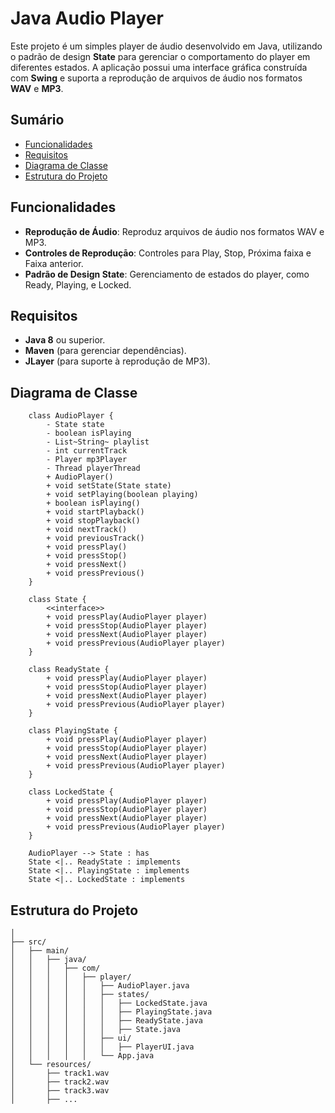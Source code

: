 # Java Audio Player

Este projeto é um simples player de áudio desenvolvido em Java, utilizando o padrão de design **State** para gerenciar o comportamento do player em diferentes estados. A aplicação possui uma interface gráfica construída com **Swing** e suporta a reprodução de arquivos de áudio nos formatos **WAV** e **MP3**.

## Sumário

- [Funcionalidades](#funcionalidades)
- [Requisitos](#requisitos)
- [Diagrama de Classe](#diagrama-de-classe)
- [Estrutura do Projeto](#estrutura-do-projeto)

## Funcionalidades

- **Reprodução de Áudio**: Reproduz arquivos de áudio nos formatos WAV e MP3.
- **Controles de Reproduçāo**: Controles para Play, Stop, Próxima faixa e Faixa anterior.
- **Padrão de Design State**: Gerenciamento de estados do player, como Ready, Playing, e Locked.

## Requisitos

- **Java 8** ou superior.
- **Maven** (para gerenciar dependências).
- **JLayer** (para suporte à reprodução de MP3).

## Diagrama de Classe

```classDiagram
    class AudioPlayer {
        - State state
        - boolean isPlaying
        - List~String~ playlist
        - int currentTrack
        - Player mp3Player
        - Thread playerThread
        + AudioPlayer()
        + void setState(State state)
        + void setPlaying(boolean playing)
        + boolean isPlaying()
        + void startPlayback()
        + void stopPlayback()
        + void nextTrack()
        + void previousTrack()
        + void pressPlay()
        + void pressStop()
        + void pressNext()
        + void pressPrevious()
    }

    class State {
        <<interface>>
        + void pressPlay(AudioPlayer player)
        + void pressStop(AudioPlayer player)
        + void pressNext(AudioPlayer player)
        + void pressPrevious(AudioPlayer player)
    }

    class ReadyState {
        + void pressPlay(AudioPlayer player)
        + void pressStop(AudioPlayer player)
        + void pressNext(AudioPlayer player)
        + void pressPrevious(AudioPlayer player)
    }

    class PlayingState {
        + void pressPlay(AudioPlayer player)
        + void pressStop(AudioPlayer player)
        + void pressNext(AudioPlayer player)
        + void pressPrevious(AudioPlayer player)
    }

    class LockedState {
        + void pressPlay(AudioPlayer player)
        + void pressStop(AudioPlayer player)
        + void pressNext(AudioPlayer player)
        + void pressPrevious(AudioPlayer player)
    }

    AudioPlayer --> State : has
    State <|.. ReadyState : implements
    State <|.. PlayingState : implements
    State <|.. LockedState : implements
```

## Estrutura do Projeto

```audio-player/
│
├── src/
│   ├── main/
│   │   ├── java/
│   │   │   ├── com/
│   │   │   │   ├── player/
│   │   │   │   │   ├── AudioPlayer.java
│   │   │   │   │   ├── states/
│   │   │   │   │   │   ├── LockedState.java
│   │   │   │   │   │   ├── PlayingState.java
│   │   │   │   │   │   ├── ReadyState.java
│   │   │   │   │   │   ├── State.java
│   │   │   │   │   ├── ui/
│   │   │   │   │   │   ├── PlayerUI.java
│   │   │   │   │   └── App.java
│   └── resources/
│       ├── track1.wav
│       ├── track2.wav
│       ├── track3.wav
│       ├── ...
````
